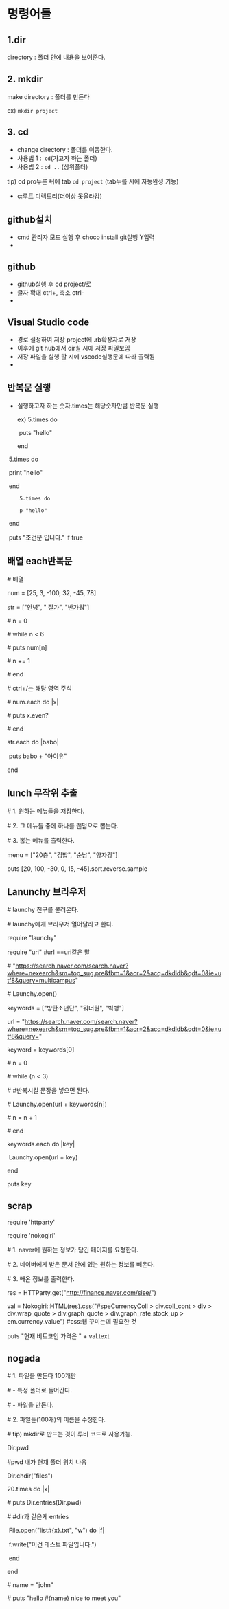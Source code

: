 # 명령어들





## 1.dir

directory : 폴더 안에 내용을 보여준다.



## 2. mkdir

make directory : 폴더를 만든다

ex) `mkdir project`



## 3. cd

- change directory : 폴더를 이동한다.
- 사용법 1 :` cd`(가고자 하는 폴더)
- 사용법 2 : `cd ..` (상위폴더)

tip) cd pro누른 뒤에 tab `cd project` (tab누를 시에 자동완성 기능)

- c\:루트 디렉토리(더이상 못올라감)

  

## github설치

- cmd 관리자 모드 실행 후 choco install git실행 Y입력
- 

## github

- github실행 후 cd project/로
- 글자 확대 ctrl+, 축소 ctrl-
- 

## Visual Studio code

- 경로 설정하여 저장 project에 .rb확장자로 저장
- 이후에 git hub에서 dir칠 시에 저장 파일보임
- 저장 파일을 실행 할 시에 vscode실행문에 따라 출력됨
- 

## 반복문 실행

- 실행하고자 하는 숫자.times는 해당숫자만큼 반복문 실행

  ex) 5.times do

  ​        puts "hello"

   end

​		5.times do

​    		print "hello"

​	end

 		5.times do

 		p "hello"

​	end

​	puts "조건문 입니다." if true



## 배열 each반복문

\# 배열

num = [25, 3, -100, 32, -45, 78]

str = ["안녕", " 잘가", "반가워"]

 

\# n = 0

\# while n < 6

\#     puts num[n]

\#     n += 1

\# end

 

\# ctrl+/는 해당 영역 주석

 

\# num.each do |x|

\#     puts x.even?

\# end

 

str.each do |babo|

​    puts babo + "아이유"

end



## lunch 무작위 추출

\# 1. 원하는 메뉴들을 저장한다.

\# 2. 그 메뉴들 중에 하나를 랜덤으로 뽑는다.

\# 3. 뽑는 메뉴를 출력한다.

 

menu = ["20층", "김밥", "순남", "양자강"]

 

puts [20, 100, -30, 0, 15, -45].sort.reverse.sample



## Lanunchy 브라우저

\# launchy 친구를 불러온다.

\# launchy에게 브라우저 열어달라고 한다.

 

require "launchy"

require "uri"  #url ==uri같은 말

 

\# "https://search.naver.com/search.naver?where=nexearch&sm=top_sug.pre&fbm=1&acr=2&acq=dkdldb&qdt=0&ie=utf8&query=multicampus"

\# Launchy.open()

 

keywords = ["방탄소년단", "워너원", "빅뱅"]

 

url = "https://search.naver.com/search.naver?where=nexearch&sm=top_sug.pre&fbm=1&acr=2&acq=dkdldb&qdt=0&ie=utf8&query="

keyword = keywords[0]

 

\# n = 0

\# while (n < 3)

\#     #반복시킬 문장을 넣으면 된다.

\#     Launchy.open(url + keywords[n])

\#     n = n + 1

\# end

 

keywords.each do |key|

​    Launchy.open(url + key)

end

 

puts key



## scrap

require 'httparty'

require 'nokogiri'

  

\# 1. naver에 원하는 정보가 담긴 페이지를 요청한다.

\# 2. 네이버에게 받은 문서 안에 있는 원하는 정보를 빼온다.

\# 3. 빼온 정보를 출력한다.

res = HTTParty.get("http://finance.naver.com/sise/")

val = Nokogiri::HTML(res).css("#speCurrencyColl > div.coll_cont > div > div.wrap_quote > div.graph_quote > div.graph_rate.stock_up > em.currency_value") #css:웹 꾸미는데 필요한 것

puts "현재 비트코인 가격은 " + val.text

## nogada

\# 1. 파일을 만든다 100개만

\#  - 특정 폴더로 들어간다.

\#  - 파일을 만든다.

\# 2. 파일들(100개)의 이름을 수정한다.

\# tip) mkdir로 만드는 것이 루비 코드로 사용가능.

 

Dir.pwd

\#pwd 내가 현재 폴더 위치 나옴

 

Dir.chdir("files")

20.times do |x|

\# puts Dir.entries(Dir.pwd)

\# #dir과 같은게 entries

 

​    File.open("list#{x}.txt", "w") do |f|

​        f.write("이건 테스트 파일입니다.")

​    end

end

 

\# name = "john"

\# puts "hello #{name} nice to meet you"